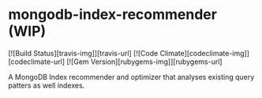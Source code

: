 # mongodb-index-recommender (WIP)

[![Build Status][travis-img]][travis-url] [![Code Climate][codeclimate-img]][codeclimate-url] [![Gem Version][rubygems-img]][rubygems-url]

A MongoDB Index recommender and optimizer that analyses existing query patters as well indexes.
